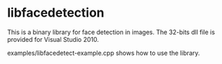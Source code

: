 # libfacedetection
This is a binary library for face detection in images. 
The 32-bits dll file is provided for Visual Studio 2010.

examples/libfacedetect-example.cpp shows how to use the library.

